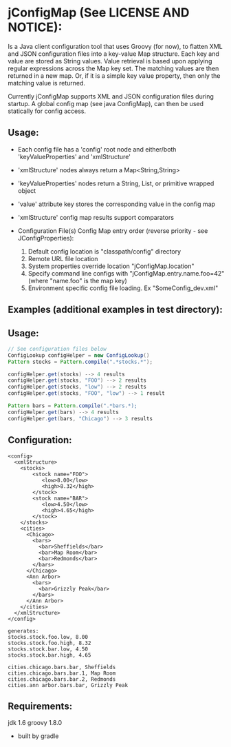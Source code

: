 jConfigMap (See LICENSE AND NOTICE):
====================================

Is a Java client configuration tool that uses Groovy (for now), to flatten
XML and JSON configuration files into a key-value Map structure. Each key
and value are stored as String values. Value retrieval is based upon applying regular
expressions across the Map key set. The matching values are then returned in a new map.
Or, if it is a simple key value property, then only the matching value is returned.

Currently jConfigMap supports XML and JSON configuration files during startup. A global config
map (see java ConfigMap), can then be used statically for config access.

Usage:
------
* Each config file has a 'config' root node and either/both 'keyValueProperties' and 'xmlStructure'
* 'xmlStructure' nodes always return a Map<String,String>
* 'keyValueProperties' nodes return a String, List, or primitive wrapped object
* 'value' attribute key stores the corresponding value in the config map
* 'xmlStructure' config map results support comparators

* Configuration File(s) Config Map entry order (reverse priority - see JConfigProperties):
    1) Default config location is "classpath/config" directory
    2) Remote URL file location
    3) System properties override location "jConfigMap.location"
    4) Specify command line configs with "jConfigMap.entry.name.foo=42" (where "name.foo" is the map key)
    5) Environment specific config file loading. Ex "SomeConfig_dev.xml"

Examples (additional examples in test directory):
-------------------------------------------------

Usage:
-----
```java
// See configuration files below
ConfigLookup configHelper = new ConfigLookup()
Pattern stocks = Pattern.compile(".*stocks.*");

configHelper.get(stocks) --> 4 results
configHelper.get(stocks, "FOO") --> 2 results
configHelper.get(stocks, "low") --> 2 results
configHelper.get(stocks, "FOO", "low") --> 1 result

Pattern bars = Pattern.compile(".*bars.*);
configHelper.get(bars) --> 4 results
configHelper.get(bars, "Chicago") --> 3 results
```

Configuration:
-------------
```
<config>
  <xmlStructure>
    <stocks>
        <stock name="FOO">
           <low>8.00</low>
           <high>8.32</high>
        </stock>
        <stock name="BAR">
           <low>4.50</low>
           <high>4.65</high>
        </stock>
    </stocks>
    <cities>
      <Chicago>
        <bars>
          <bar>Sheffields</bar>
          <bar>Map Room</bar>
          <bar>Redmonds</bar>
        </bars>
      </Chicago>
      <Ann Arbor>
        <bars>
          <bar>Grizzly Peak</bar>
        </bars>
      </Ann Arbor>
    </cities>
  </xmlStructure>
</config>

generates:
stocks.stock.foo.low, 8.00
stocks.stock.foo.high, 8.32
stocks.stock.bar.low, 4.50
stocks.stock.bar.high, 4.65

cities.chicago.bars.bar, Sheffields
cities.chicago.bars.bar.1, Map Room
cities.chicago.bars.bar.2, Redmonds
cities.ann arbor.bars.bar, Grizzly Peak
```

Requirements:
-------------
jdk 1.6
groovy 1.8.0
* built by gradle
